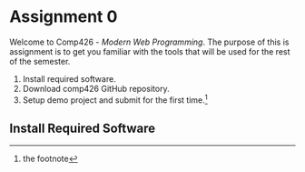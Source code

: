 # Assignment 0

Welcome to Comp426 - *Modern Web Programming*. The purpose of this is assignment is to get you familiar with the tools that will be used for the rest of the semester. 

1. Install required software.
2. Download comp426 GitHub repository.
3. Setup demo project and submit for the first time.[^1]

[^1]: the footnote


## Install Required Software
